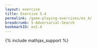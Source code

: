 ```yaml
---
layout: exercise
title: Exercise 5.4
permalink: /game-playing-exercises/ex_4/
breadcrumb: 5-Adversarial-Search
bookmarkID: ex5.4
---
```


{% include mathjax_support %}
